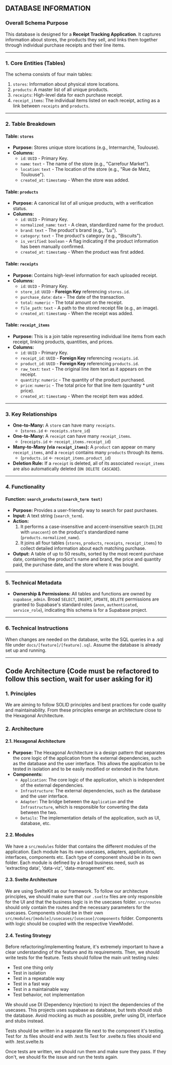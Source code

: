 ## DATABASE INFORMATION
### **Overall Schema Purpose**

This database is designed for a **Receipt Tracking Application**. It captures information about stores, the products they sell, and links them together through individual purchase receipts and their line items.

---

### **1. Core Entities (Tables)**

The schema consists of four main tables:

1.  `stores`: Information about physical store locations.
2.  `products`: A master list of all unique products.
3.  `receipts`: High-level data for each purchase receipt.
4.  `receipt_items`: The individual items listed on each receipt, acting as a link between `receipts` and `products`.

---

### **2. Table Breakdown**

#### **Table: `stores`**
* **Purpose:** Stores unique store locations (e.g., Intermarché, Toulouse).
* **Columns:**
    * `id`: `UUID` - Primary Key.
    * `name`: `text` - The name of the store (e.g., "Carrefour Market").
    * `location`: `text` - The location of the store (e.g., "Rue de Metz, Toulouse").
    * `created_at`: `timestamp` - When the store was added.

#### **Table: `products`**
* **Purpose:** A canonical list of all unique products, with a verification status.
* **Columns:**
    * `id`: `UUID` - Primary Key.
    * `normalized_name`: `text` - A clean, standardized name for the product.
    * `brand`: `text` - The product's brand (e.g., "Lu").
    * `category`: `text` - The product's category (e.g., "Biscuits").
    * `is_verified`: `boolean` - A flag indicating if the product information has been manually confirmed.
    * `created_at`: `timestamp` - When the product was first added.

#### **Table: `receipts`**
* **Purpose:** Contains high-level information for each uploaded receipt.
* **Columns:**
    * `id`: `UUID` - Primary Key.
    * `store_id`: `UUID` - **Foreign Key** referencing `stores.id`.
    * `purchase_date`: `date` - The date of the transaction.
    * `total`: `numeric` - The total amount on the receipt.
    * `file_path`: `text` - A path to the stored receipt file (e.g., an image).
    * `created_at`: `timestamp` - When the receipt was added.

#### **Table: `receipt_items`**
* **Purpose:** This is a join table representing individual line items from each receipt, linking products, quantities, and prices.
* **Columns:**
    * `id`: `UUID` - Primary Key.
    * `receipt_id`: `UUID` - **Foreign Key** referencing `receipts.id`.
    * `product_id`: `UUID` - **Foreign Key** referencing `products.id`.
    * `raw_text`: `text` - The original line item text as it appears on the receipt.
    * `quantity`: `numeric` - The quantity of the product purchased.
    * `price`: `numeric` - The total price for that line item (quantity * unit price).
    * `created_at`: `timestamp` - When the receipt item was added.

---

### **3. Key Relationships**

* **One-to-Many:** A `store` can have many `receipts`.
    * (`stores.id` ← `receipts.store_id`)
* **One-to-Many:** A `receipt` can have many `receipt_items`.
    * (`receipts.id` ← `receipt_items.receipt_id`)
* **Many-to-Many (via `receipt_items`):** A `product` can appear on many `receipt_items`, and a `receipt` contains many `products` through its items.
    * (`products.id` ← `receipt_items.product_id`)
* **Deletion Rule:** If a `receipt` is deleted, all of its associated `receipt_items` are also automatically deleted (`ON DELETE CASCADE`).

---

### **4. Functionality**

#### **Function: `search_products(search_term text)`**
* **Purpose:** Provides a user-friendly way to search for past purchases.
* **Input:** A text string (`search_term`).
* **Action:**
    1.  It performs a case-insensitive and accent-insensitive search (`ILIKE` with `unaccent`) on the product's standardized name (`products.normalized_name`).
    2.  It joins all four tables (`stores`, `products`, `receipts`, `receipt_items`) to collect detailed information about each matching purchase.
* **Output:** A table of up to 50 results, sorted by the most recent purchase date, containing the product's name and brand, the price and quantity paid, the purchase date, and the store where it was bought.

---

### **5. Technical Metadata**

* **Ownership & Permissions:** All tables and functions are owned by `supabase_admin`. Broad `SELECT`, `INSERT`, `UPDATE`, `DELETE` permissions are granted to Supabase's standard roles (`anon`, `authenticated`, `service_role`), indicating this schema is for a Supabase project.

---

### **6. Technical Instructions**

When changes are needed on the database, write the SQL queries in a .sql file under `docs/[feature]/[feature].sql`.
Assume the database is already set up and running.

---
## Code Architecture (Code must be refactored to follow this section, wait for user asking for it)

### **1. Principles**
We are aiming to follow SOLID principles and best practices for code quality and maintainability. From these principles emerge an architecture close to the Hexagonal Architecture.

### **2. Architecture**

#### **2.1. Hexagonal Architecture**
* **Purpose:** The Hexagonal Architecture is a design pattern that separates the core logic of the application from the external dependencies, such as the database and the user interface. This allows the application to be tested in isolation and to be easily modified or extended in the future.
* **Components:**
    * `Application`: The core logic of the application, which is independent of the external dependencies.
    * `Infrastructure`: The external dependencies, such as the database and the user interface.
    * `Adapter`: The bridge between the `Application` and the `Infrastructure`, which is responsible for converting the data between the two.
    * `Details`: The implementation details of the application, such as UI, database, etc.

#### **2.2. Modules**
We have a `src/modules` folder that contains the different modules of the application. Each module has its own usecases, adapters, applications, interfaces, components etc. Each type of component should be in its own folder.
Each module is defined by a broad business need, such as 'extracting data', 'data-viz', 'data-management' etc.

#### **2.3. Svelte Architecture**
We are using SvelteKit as our framework.
To follow our architecture principles, we should make sure that our `.svelte` files are only responsible for the UI and that the business logic is in the usecases folder.
`src/routes` should only contain the routes and the necessary parameters for the usecases.
Components should be in their own `src/modules/[module]/usecases/[usecase]/components` folder.
Components with logic should be coupled with the respective ViewModel.

#### **2.4. Testing Strategy**
Before refactoring/implementing feature, it's extremely important to have a clear understanding of the feature and its requirements.
Then, we should write tests for the feature.
Tests should follow the main unit testing rules:
- Test one thing only
- Test in isolation
- Test in a repeatable way
- Test in a fast way
- Test in a maintainable way
- Test behavior, not implementation

We should use DI (Dependency Injection) to inject the dependencies of the usecases.
This projects uses supabase as database, but tests should stub the database. Avoid mocking as much as possible, prefer using DI, interface and stubs instead.

Tests should be written in a separate file next to the component it's testing.
Test for .ts files should end with .test.ts
Test for .svelte.ts files should end with .test.svelte.ts

Once tests are written, we should run them and make sure they pass.
If they don't, we should fix the issue and run the tests again.